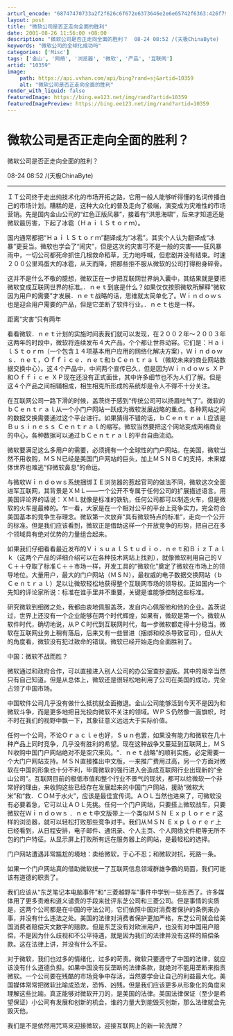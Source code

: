 ```yaml
---
arturl_encode: "68747470733a2f2f626c6f672e6373646e2e6e65742f6363:426f792f61727469636c652f64657461696c732f3130333539"
layout: post
title: "微软公司是否正走向全面的胜利"
date: 2001-08-26 11:56:00 +08:00
description: "微软公司是否正走向全面的胜利？  08-24 08:52 /(天极ChinaByte)      Ｉ"
keywords: "微软公司的全球化成功吗"
categories: ['Misc']
tags: ['金山', '网络', '浏览器', '微软', '产品', '互联网']
artid: "10359"
image:
    path: https://api.vvhan.com/api/bing?rand=sj&artid=10359
    alt: "微软公司是否正走向全面的胜利"
render_with_liquid: false
featuredImage: https://bing.ee123.net/img/rand?artid=10359
featuredImagePreview: https://bing.ee123.net/img/rand?artid=10359
---
```


# 微软公司是否正走向全面的胜利？

微软公司是否正走向全面的胜利？
  
  

08-24 08:52 /(天极ChinaByte)

---

  

ＩＴ公司终于走出纯技术化的市场开拓之路，它用一般人能够听得懂的名词传播自己的市场计划。糟糕的是，这种大众化的普及走向了极端，演变成为灾难性的市场营销。先是国内金山公司的“红色正版风暴”，接着有“洪恩海啸”，后来才知道还是微软最厉害，下起了冰雹（ＨａｉｌＳｔｏｒｍ）。

国内通常都把“ＨａｉｌＳｔｏｒｍ”翻译成为“冰雹”。其实个人认为翻译成“冰暴”更妥当。微软也学会了“闹灾”，但是这次的灾害可不是一般的灾害——狂风暴雨中，一切公司都死命抓住几根救命稻草，无力地呼喊，但悲剧并没有结束。时速２００公里鸡蛋大的冰雹，从天而降，把那些拒不服从微软的公司打得粉身碎骨。

这并不是什么不敬的臆想，微软正在一步把互联网世界纳入囊中，其结果就是要把微软变成互联网世界的标准。．ｎｅｔ到底是什么？如果仅仅按照微软所解释“微软因为用户的需要”才发展．ｎｅｔ战略的话，思维就太简单化了。Ｗｉｎｄｏｗｓ也是迎合用户需要的产品，但是它垄断了软件行业。．ｎｅｔ也是一样。

距离“灾害”只有两年
  
看看微软．ｎｅｔ计划的实施时间表我们就可以发现，在２００２年～２００３年这两年的时段中，微软将连续发布４大产品，个个都让世界动容。它们是：ＨａｉｌＳｔｏｒｍ（一个包含１４项基本用户应用的网络化解决方案），Ｗｉｎｄｏｗｓ．ｎｅｔ，Ｏｆｆｉｃｅ．ｎｅｔ和ｂＣｅｎｔｒａｌ（微软未来的商业网站数据交换中心）。这４个产品中，中间两个宣传已久，但是因为Ｗｉｎｄｏｗｓ ＸＰ和Ｏｆｆｉｃｅ ＸＰ现在还没有正式面世，其中许多细节也不为人们了解。但是这４个产品之间相辅相成，相生相克所形成的系统却是令人不得不十分关注。

在互联网公司一路下滑的时候，盖茨终于感到“传统公司可以扬眉吐气了”。微软的ｂＣｅｎｔｒａｌ从一个小门户网站一跃成为微软发展战略的重点。各种网站之间的数据交换需要通过这个平台进行。如果猜得不错的话，ｂＣｅｎｔｒａｌ应该是Ｂｕｓｉｎｅｓｓ Ｃｅｎｔｒａｌ的缩写。微软当然要把这个网站变成网络商业的中心，各种数据可以通过ｂＣｅｎｔｒａｌ的平台自由流动。

微软要满足这么多用户的需要，必须拥有一个全球性的门户网站。在美国，微软当然不用收购，ＭＳＮ已经是美国门户网站的巨头，加上ＭＳＮＢＣ的支持，未来媒体世界也难逃“仰微软鼻息”的命运。

与微软Ｗｉｎｄｏｗｓ系统捆绑ＩＥ浏览器的惹起官司的做法不同，微软这次全面进军互联网，其背景是ＸＭＬ——一个公开不专属于任何公司的扩展描述语言。用美国评论界的话说：ＸＭＬ就像是标准的铁轨，任何公司都可以制造火车，但是微软的火车是最棒的。乍一看，大家是在一个相对公平的平台上竞争实力，完全符合美国基本的竞争生存理念。微软第一次放弃“具有微软特点的标准”，走向一个公开的标准。但是我们应该看到，微软正是借助这样一个开放竞争的形势，把自己在多个领域具有绝对优势的力量组合起来。

如果我们仔细看看最近发布的ＶｉｓｕａｌＳｔｕｄｉｏ．ｎｅｔ和ＢｉｚＴａｌｋ（这两个产品的详细介绍可以在各种技术网站上找到），就像微软利用自己的ＶＣ＋＋夺取了标准Ｃ＋＋市场一样，开发工具的“微软化”奠定了微软在市场上的领导地位。大量用户，最大的门户网站（ＭＳＮ），最权威的电子数据交换网站（ｂＣｅｎｔｒａｌ）足以让微软轻松地获得整个互联网市场的领导权。正如国内一个先知的评论家所说：标准在谁手里并不重要，关键是谁能够控制这些标准。

研究微软到细微之处，我都由衷地佩服盖茨，发自内心佩服他和他的企业。盖茨说过，世界上还没有一个企业能够在两个时代辉煌，如果有，微软是第一个。微软从软件时代，确切地说，从ＰＣ时代到互联网时代，每一步微软都走得十分稳当。微软在互联网业务上稍有落后，后来又有一些冒进（捆绑和绞杀导致官司），但从大的角度看，微软没有犯过致命的错误。微软已经开始走向全面胜利了。

中国：微软不战而胜？
  
微软通过和政府合作，可以直接进入别人公司的办公室查抄盗版。其中的艰辛当然只有自己知道。但是从总体上，微软还是很轻松地利用了公司在美国的成功，完全占领了中国市场。

中国软件公司几乎没有做什么抵抗就全面撤退。金山公司能够活到今天不是因为和微软斗争，而是更多地把目光投向微软不关注的领域。ＷＰＳ仍然像一面旗帜，时不时在我们的视野中飘一下，其象征意义远远大于实际价值。
  
  
任何一个公司，不论Ｏｒａｃｌｅ也好，Ｓｕｎ也罢，如果没有能力和微软在几十种产品上同时竞争，几乎没有胜利的希望。现在这种战争又蔓延到互联网上，ＭＳＮ收购中国门户网站绝对不是空穴来风。“．ｎｅｔ战略”的顺利实施，必定需要一个大门户网站支持。ＭＳＮ直接推出中文版，一来推广费用过高，另一个方面对微软在中国的形象也十分不利，毕竟微软的强行进入会造成互联网行业出现新的“金山公司”。互联网目前的极低市值和整个行业不景气的现状，都可以给微软一个非常好的理由，来收购这些已经存在发展起来的中国门户网站，援助“微软大米”和“救．ＣＯＭ于水火”，应该是最佳宣传词。ＡＯＬ当然也进来了，可微软没有必要着急，它可以让ＡＯＬ先挑。任何一个门户网站，只要搭上微软战车，只要微软在Ｗｉｎｄｏｗｓ ．ｎｅｔ中文版带上一个类似ＭＳＮ Ｅｘｐｌｏｒｅｒ这样的浏览器，就可以轻松打败那些竞争对手。我们从ＭＳＮ Ｅｘｐｌｏｒｅｒ上已经看到，从日程安排，电子邮件、通讯录、个人主页、个人网络文件柜等无所不包的门户特征。从显示屏上打败所有远在服务器上的网站，是最轻松的选择。

门户网站遭遇非常尴尬的境地：卖给微软，于心不忍；和微软对抗，死路一条。

如果一个门户网站真的借助微软统一了互联网信息领域群雄争霸的局面，我们可能该有道德的职责了。

我们应该从“东芝笔记本电脑事件”和“三菱越野车”事件中学到一些东西了。许多媒体用了更多责难和道义谴责的手段来批评东芝公司和三菱公司。但是事情的实质是，这两个公司都是在中国的守法公司，它们依照中国对消费者保护的条例来办事，并没有什么违法之处。美国的法律对消费者保护更加严格，东芝公司就会给美国消费者赔偿天文数字的赔款。但是东芝没有对欧洲用户，也没有对中国用户赔偿，不是因为什么歧视和不公平待遇，就是因为我们的法律并没有这样的赔偿条款。这在法律上讲，并没有什么不妥。

对于微软，我们也过多的情绪化，过多的苛责。微软只要遵守了中国的法律，就应该没有什么道德负担。如果中国没有反垄断的法律条款，就绝对不能用垄断来指责微软。一个公司要在残酷的市场竞争中存活，当然要学会让自己的利益最大化。美国媒体常常把微软比喻成恐龙，恐怖、凶残。但是我们应该更多从形象化的角度来理解这些比喻。真正能够对微软开刀的，是美国的法律。美国法律保证（至少是希望保证）小公司有发展和创新的机会，谁的力量大到能毁灭创新，那么法律就会先毁灭他。

我们是不是依然用咒骂来迎接微软，迎接互联网上的新一轮洗牌？